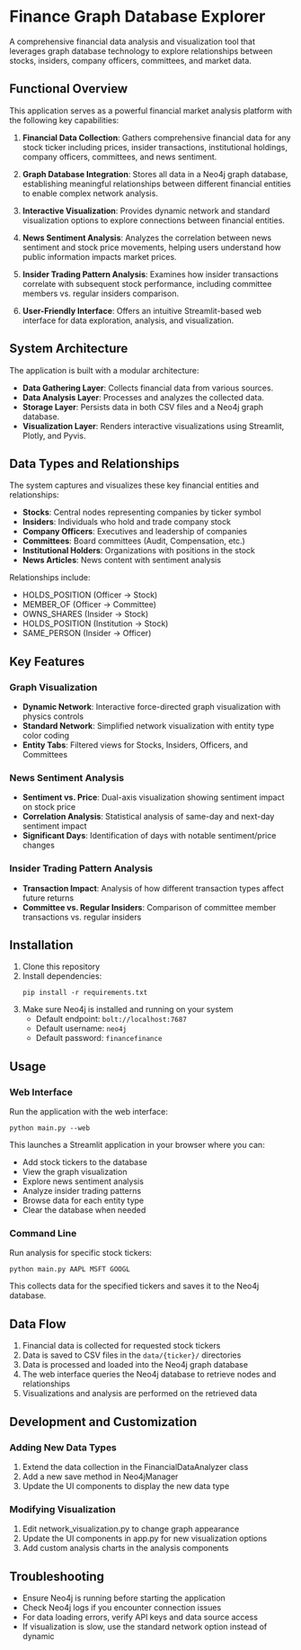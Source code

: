 # Finance Graph Database Explorer

A comprehensive financial data analysis and visualization tool that leverages graph database technology to explore relationships between stocks, insiders, company officers, committees, and market data.

## Functional Overview

This application serves as a powerful financial market analysis platform with the following key capabilities:

1. **Financial Data Collection**: Gathers comprehensive financial data for any stock ticker including prices, insider transactions, institutional holdings, company officers, committees, and news sentiment.

2. **Graph Database Integration**: Stores all data in a Neo4j graph database, establishing meaningful relationships between different financial entities to enable complex network analysis.

3. **Interactive Visualization**: Provides dynamic network and standard visualization options to explore connections between financial entities.

4. **News Sentiment Analysis**: Analyzes the correlation between news sentiment and stock price movements, helping users understand how public information impacts market prices.

5. **Insider Trading Pattern Analysis**: Examines how insider transactions correlate with subsequent stock performance, including committee members vs. regular insiders comparison.

6. **User-Friendly Interface**: Offers an intuitive Streamlit-based web interface for data exploration, analysis, and visualization.

## System Architecture

The application is built with a modular architecture:

- **Data Gathering Layer**: Collects financial data from various sources.
- **Data Analysis Layer**: Processes and analyzes the collected data.
- **Storage Layer**: Persists data in both CSV files and a Neo4j graph database.
- **Visualization Layer**: Renders interactive visualizations using Streamlit, Plotly, and Pyvis.

## Data Types and Relationships

The system captures and visualizes these key financial entities and relationships:

- **Stocks**: Central nodes representing companies by ticker symbol
- **Insiders**: Individuals who hold and trade company stock
- **Company Officers**: Executives and leadership of companies
- **Committees**: Board committees (Audit, Compensation, etc.)
- **Institutional Holders**: Organizations with positions in the stock
- **News Articles**: News content with sentiment analysis

Relationships include:
- HOLDS_POSITION (Officer → Stock)
- MEMBER_OF (Officer → Committee)
- OWNS_SHARES (Insider → Stock)
- HOLDS_POSITION (Institution → Stock)
- SAME_PERSON (Insider → Officer)

## Key Features

### Graph Visualization

- **Dynamic Network**: Interactive force-directed graph visualization with physics controls
- **Standard Network**: Simplified network visualization with entity type color coding
- **Entity Tabs**: Filtered views for Stocks, Insiders, Officers, and Committees

### News Sentiment Analysis

- **Sentiment vs. Price**: Dual-axis visualization showing sentiment impact on stock price
- **Correlation Analysis**: Statistical analysis of same-day and next-day sentiment impact
- **Significant Days**: Identification of days with notable sentiment/price changes

### Insider Trading Pattern Analysis

- **Transaction Impact**: Analysis of how different transaction types affect future returns
- **Committee vs. Regular Insiders**: Comparison of committee member transactions vs. regular insiders

## Installation

1. Clone this repository
2. Install dependencies:
   ```
   pip install -r requirements.txt
   ```
3. Make sure Neo4j is installed and running on your system
   - Default endpoint: `bolt://localhost:7687`
   - Default username: `neo4j`
   - Default password: `financefinance`

## Usage

### Web Interface

Run the application with the web interface:

```
python main.py --web
```

This launches a Streamlit application in your browser where you can:
- Add stock tickers to the database
- View the graph visualization
- Explore news sentiment analysis
- Analyze insider trading patterns
- Browse data for each entity type
- Clear the database when needed

### Command Line

Run analysis for specific stock tickers:

```
python main.py AAPL MSFT GOOGL
```

This collects data for the specified tickers and saves it to the Neo4j database.

## Data Flow

1. Financial data is collected for requested stock tickers
2. Data is saved to CSV files in the `data/{ticker}/` directories
3. Data is processed and loaded into the Neo4j graph database
4. The web interface queries the Neo4j database to retrieve nodes and relationships
5. Visualizations and analysis are performed on the retrieved data

## Development and Customization

### Adding New Data Types

1. Extend the data collection in the FinancialDataAnalyzer class
2. Add a new save method in Neo4jManager
3. Update the UI components to display the new data type

### Modifying Visualization

1. Edit network_visualization.py to change graph appearance
2. Update the UI components in app.py for new visualization options
3. Add custom analysis charts in the analysis components

## Troubleshooting

- Ensure Neo4j is running before starting the application
- Check Neo4j logs if you encounter connection issues
- For data loading errors, verify API keys and data source access
- If visualization is slow, use the standard network option instead of dynamic 